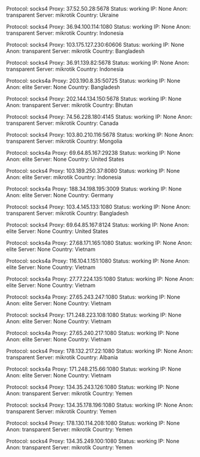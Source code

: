 Protocol: socks4
Proxy: 37.52.50.28:5678
Status: working
IP: None
Anon: transparent
Server: mikrotik
Country: Ukraine

Protocol: socks4
Proxy: 36.94.100.114:1080
Status: working
IP: None
Anon: transparent
Server: mikrotik
Country: Indonesia

Protocol: socks4
Proxy: 103.175.127.230:60606
Status: working
IP: None
Anon: transparent
Server: mikrotik
Country: Bangladesh

Protocol: socks4
Proxy: 36.91.139.82:5678
Status: working
IP: None
Anon: transparent
Server: mikrotik
Country: Indonesia

Protocol: socks4a
Proxy: 203.190.8.35:50725
Status: working
IP: None
Anon: elite
Server: None
Country: Bangladesh

Protocol: socks4
Proxy: 202.144.134.150:5678
Status: working
IP: None
Anon: transparent
Server: mikrotik
Country: Bhutan

Protocol: socks4
Proxy: 74.56.228.180:4145
Status: working
IP: None
Anon: transparent
Server: mikrotik
Country: Canada

Protocol: socks4
Proxy: 103.80.210.116:5678
Status: working
IP: None
Anon: transparent
Server: mikrotik
Country: Mongolia

Protocol: socks4a
Proxy: 69.64.85.167:29238
Status: working
IP: None
Anon: elite
Server: None
Country: United States

Protocol: socks4
Proxy: 103.189.250.37:8080
Status: working
IP: None
Anon: elite
Server: mikrotik
Country: Indonesia

Protocol: socks4a
Proxy: 188.34.198.195:3009
Status: working
IP: None
Anon: elite
Server: None
Country: Germany

Protocol: socks4
Proxy: 103.4.145.133:1080
Status: working
IP: None
Anon: transparent
Server: mikrotik
Country: Bangladesh

Protocol: socks4
Proxy: 69.64.85.167:8124
Status: working
IP: None
Anon: elite
Server: None
Country: United States

Protocol: socks4a
Proxy: 27.68.171.165:1080
Status: working
IP: None
Anon: elite
Server: None
Country: Vietnam

Protocol: socks4a
Proxy: 116.104.1.151:1080
Status: working
IP: None
Anon: elite
Server: None
Country: Vietnam

Protocol: socks4a
Proxy: 27.77.224.135:1080
Status: working
IP: None
Anon: elite
Server: None
Country: Vietnam

Protocol: socks4a
Proxy: 27.65.243.247:1080
Status: working
IP: None
Anon: elite
Server: None
Country: Vietnam

Protocol: socks4
Proxy: 171.248.223.108:1080
Status: working
IP: None
Anon: elite
Server: None
Country: Vietnam

Protocol: socks4a
Proxy: 27.65.240.217:1080
Status: working
IP: None
Anon: elite
Server: None
Country: Vietnam

Protocol: socks4
Proxy: 178.132.217.22:1080
Status: working
IP: None
Anon: transparent
Server: mikrotik
Country: Albania

Protocol: socks4a
Proxy: 171.248.215.66:1080
Status: working
IP: None
Anon: elite
Server: None
Country: Vietnam

Protocol: socks4
Proxy: 134.35.243.126:1080
Status: working
IP: None
Anon: transparent
Server: mikrotik
Country: Yemen

Protocol: socks4
Proxy: 134.35.178.196:1080
Status: working
IP: None
Anon: transparent
Server: mikrotik
Country: Yemen

Protocol: socks4
Proxy: 178.130.114.208:1080
Status: working
IP: None
Anon: transparent
Server: mikrotik
Country: Yemen

Protocol: socks4
Proxy: 134.35.249.100:1080
Status: working
IP: None
Anon: transparent
Server: mikrotik
Country: Yemen

